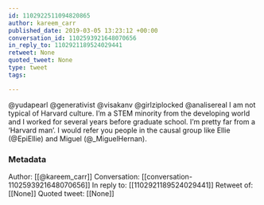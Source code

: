 ```yaml
---
id: 1102922511094820865
author: kareem_carr
published_date: 2019-03-05 13:23:12 +00:00
conversation_id: 1102593921648070656
in_reply_to: 1102921189524029441
retweet: None
quoted_tweet: None
type: tweet
tags:

---
```


@yudapearl @generativist @visakanv @girlziplocked @analisereal I am not typical of Harvard culture. I’m a STEM minority from the developing world and I worked for several years before graduate school. I’m pretty far from a ‘Harvard man’. I would refer you people in the causal group like Ellie (@EpiEllie) and Miguel (@_MiguelHernan).

### Metadata

Author: [[@kareem_carr]]
Conversation: [[conversation-1102593921648070656]]
In reply to: [[1102921189524029441]]
Retweet of: [[None]]
Quoted tweet: [[None]]
